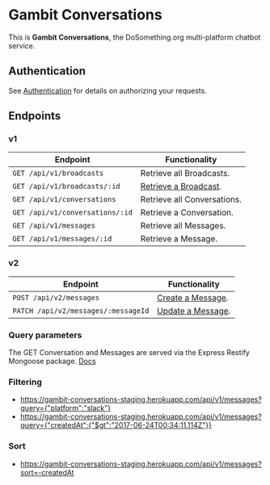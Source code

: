 # Gambit Conversations

This is __Gambit Conversations__, the DoSomething.org multi-platform chatbot service.

## Authentication
See [Authentication](authentication.md) for details on authorizing your requests.


## Endpoints

### v1

Endpoint | Functionality                                           
-------- | -------------
`GET /api/v1/broadcasts` | Retrieve all Broadcasts.
`GET /api/v1/broadcasts/:id` | [Retrieve a Broadcast](endpoints/broadcasts.md).
`GET /api/v1/conversations` | Retrieve all Conversations.
`GET /api/v1/conversations/:id` | Retrieve a Conversation.
`GET /api/v1/messages` | Retrieve all Messages.
`GET /api/v1/messages/:id` | Retrieve a Message.

### v2

Endpoint | Functionality                                           
-------- | -------------
`POST /api/v2/messages` | [Create a Message](endpoints/messages.md).
`PATCH /api/v2/messages/:messageId` | [Update a Message](endpoints/messages.md).

### Query parameters

The GET Conversation and Messages are served via the Express Restify Mongoose package. [Docs](https://florianholzapfel.github.io/express-restify-mongoose/)

### Filtering
* https://gambit-conversations-staging.herokuapp.com/api/v1/messages?query={"platform":"slack"}
* https://gambit-conversations-staging.herokuapp.com/api/v1/messages?query={"createdAt":{"$gt":"2017-06-24T00:34:11.114Z"}}

### Sort
* https://gambit-conversations-staging.herokuapp.com/api/v1/messages?sort=-createdAt
